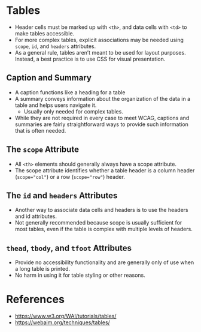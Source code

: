 
# Tables
- Header cells must be marked up with <code>\<th></code>, and data cells with <code>\<td></code> to make tables accessible.
- For more complex tables, explicit associations may be needed using <code>scope</code>, <code>id</code>, and <code>headers</code> attributes.
- As a general rule, tables aren’t meant to be used for layout purposes. Instead, a best practice is to use CSS for visual presentation.

## Caption and Summary
- A caption functions like a heading for a table
- A summary conveys information about the organization of the data in a table and helps users navigate it.
  - Usually only needed for complex tables.
- While they are not required in every case to meet WCAG, captions and summaries are fairly straightforward ways to provide such information that is often needed.

## The <code>scope</code> Attribute
- All <code>\<th></code> elements should generally always have a scope attribute.
- The scope attribute identifies whether a table header is a column header (<code>scope="col"</code>) or a row (<code>scope="row"</code>) header.

## The <code>id</code> and <code>headers</code> Attributes
- Another way to associate data cells and headers is to use the headers and id attributes.
- Not generally recommended because scope is usually sufficient for most tables, even if the table is complex with multiple levels of headers.

## <code>thead</code>, <code>tbody</code>, and <code>tfoot</code> Attributes
- Provide no accessibility functionality and are generally only of use when a long table is printed.
- No harm in using it for table styling or other reasons.

# References
- https://www.w3.org/WAI/tutorials/tables/
- https://webaim.org/techniques/tables/
